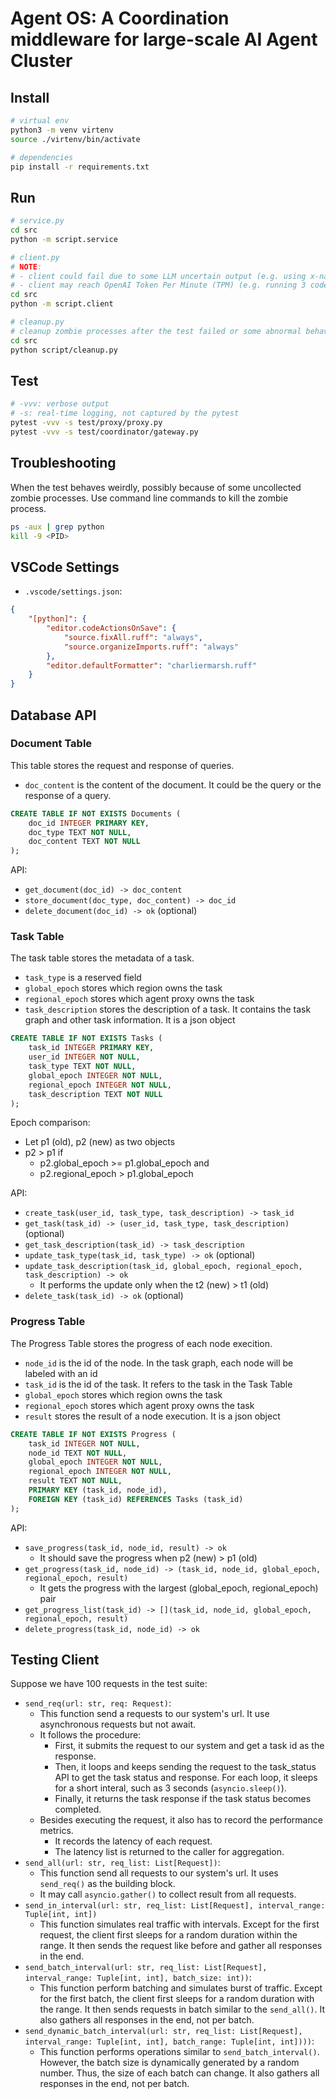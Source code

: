 # Agent OS: A Coordination middleware for large-scale AI Agent Cluster

## Install
```bash
# virtual env
python3 -m venv virtenv
source ./virtenv/bin/activate

# dependencies
pip install -r requirements.txt
```

## Run
```bash
# service.py
cd src
python -m script.service

# client.py
# NOTE: 
# - client could fail due to some LLM uncertain output (e.g. using x-nano model)
# - client may reach OpenAI Token Per Minute (TPM) (e.g. running 3 code generations at the same time)
cd src
python -m script.client

# cleanup.py
# cleanup zombie processes after the test failed or some abnormal behavior observed
cd src
python script/cleanup.py
```

## Test
```bash
# -vvv: verbose output
# -s: real-time logging, not captured by the pytest
pytest -vvv -s test/proxy/proxy.py
pytest -vvv -s test/coordinator/gateway.py
```

## Troubleshooting
When the test behaves weirdly, possibly because of some uncollected zombie processes. Use command line commands to kill the zombie process.
```bash
ps -aux | grep python
kill -9 <PID>
```

## VSCode Settings
- `.vscode/settings.json`:
```json
{
    "[python]": {
        "editor.codeActionsOnSave": {
            "source.fixAll.ruff": "always",
            "source.organizeImports.ruff": "always"
        },
        "editor.defaultFormatter": "charliermarsh.ruff"
    }
}
```

## Database API

### Document Table

This table stores the request and response of queries.

- `doc_content` is the content of the document. It could be the query or the response of a query.

```sql
CREATE TABLE IF NOT EXISTS Documents (
	doc_id INTEGER PRIMARY KEY,
    doc_type TEXT NOT NULL,
    doc_content TEXT NOT NULL
);
```

API:
- `get_document(doc_id) -> doc_content`
- `store_document(doc_type, doc_content) -> doc_id`
- `delete_document(doc_id) -> ok` (optional)

### Task Table

The task table stores the metadata of a task.

- `task_type` is a reserved field
- `global_epoch` stores which region owns the task
- `regional_epoch` stores which agent proxy owns the task
- `task_description` stores the description of a task. It contains the task graph and other task information. It is a json object

```sql
CREATE TABLE IF NOT EXISTS Tasks (
	task_id INTEGER PRIMARY KEY,
    user_id INTEGER NOT NULL,
    task_type TEXT NOT NULL,
    global_epoch INTEGER NOT NULL,
    regional_epoch INTEGER NOT NULL,
    task_description TEXT NOT NULL
);
```

Epoch comparison:
- Let p1 (old), p2 (new) as two objects
- p2 > p1 if
    - p2.global_epoch >= p1.global_epoch and
    - p2.regional_epoch > p1.global_epoch

API:
- `create_task(user_id, task_type, task_description) -> task_id`
- `get_task(task_id) -> (user_id, task_type, task_description)` (optional)
- `get_task_description(task_id) -> task_description`
- `update_task_type(task_id, task_type) -> ok` (optional)
- `update_task_description(task_id, global_epoch, regional_epoch, task_description) -> ok`
    - It performs the update only when the t2 (new) > t1 (old)
- `delete_task(task_id) -> ok` (optional)

### Progress Table

The Progress Table stores the progress of each node execition.

- `node_id` is the id of the node. In the task graph, each node will be labeled with an id
- `task_id` is the id of the task. It refers to the task in the Task Table
- `global_epoch` stores which region owns the task
- `regional_epoch` stores which agent proxy owns the task
- `result` stores the result of a node execution. It is a json object

```sql
CREATE TABLE IF NOT EXISTS Progress (
    task_id INTEGER NOT NULL,
	node_id TEXT NOT NULL,
    global_epoch INTEGER NOT NULL,
    regional_epoch INTEGER NOT NULL,
    result TEXT NOT NULL,
    PRIMARY KEY (task_id, node_id),
    FOREIGN KEY (task_id) REFERENCES Tasks (task_id)
);
```

API:
- `save_progress(task_id, node_id, result) -> ok`
    - It should save the progress when p2 (new) > p1 (old)
- `get_progress(task_id, node_id) -> (task_id, node_id, global_epoch, regional_epoch, result)`
    - It gets the progress with the largest (global_epoch, regional_epoch) pair
- `get_progress_list(task_id) -> [](task_id, node_id, global_epoch, regional_epoch, result)`
- `delete_progress(task_id, node_id) -> ok`

## Testing Client

Suppose we have 100 requests in the test suite:
- `send_req(url: str, req: Request)`:
    - This function send a requests to our system's url. It use asynchronous requests but not await. 
    - It follows the procedure:
        - First, it submits the request to our system and get a task id as the response.
        - Then, it loops and keeps sending the request to the task_status API to get the task status and response. For each loop, it sleeps for a short interal, such as 3 seconds (`asyncio.sleep()`).
        - Finally, it returns the task response if the task status becomes completed.
    - Besides executing the request, it also has to record the performance metrics.
        - It records the latency of each request.
        - The latency list is returned to the caller for aggregation.
- `send_all(url: str, req_list: List[Request])`:
    - This function send all requests to our system's url. It uses `send_req()` as the building block.
    - It may call `asyncio.gather()` to collect result from all requests.
- `send_in_interval(url: str, req_list: List[Request], interval_range: Tuple[int, int])`
    - This function simulates real traffic with intervals. Except for the first request, the client first sleeps for a random duration within the range. It then sends the request like before and gather all responses in the end.
- `send_batch_interval(url: str, req_list: List[Request], interval_range: Tuple[int, int], batch_size: int))`:
    - This function perform batching and simulates burst of traffic. Except for the first batch, the client first sleeps for a random duration with the range. It then sends requests in batch similar to the `send_all()`. It also gathers all responses in the end, not per batch.
- `send_dynamic_batch_interval(url: str, req_list: List[Request], interval_range: Tuple[int, int], batch_range: Tuple[int, int])))`:
    - This function performs operations similar to `send_batch_interval()`. However, the batch size is dynamically generated by a random number. Thus, the size of each batch can change. It also gathers all responses in the end, not per batch.